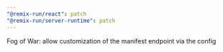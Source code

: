 ```yaml
---
"@remix-run/react": patch
"@remix-run/server-runtime": patch
---
```


Fog of War: allow customization of the manifest endpoint via the config
